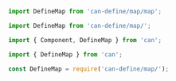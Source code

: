 ```js
import DefineMap from 'can-define/map/map';
```

```js
import DefineMap from 'can-define/map/';
```

```js
import { Component, DefineMap } from 'can';
```

```js
import { DefineMap } from 'can';
```

```js
const DefineMap = require('can-define/map/');
```
